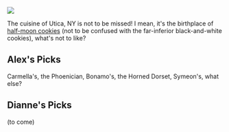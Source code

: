 <!-- This just provides a convenient way for viewing the visual essay, it is not actually needed in the essay -->
<a href="https://essays.juncture-digital.org"><img src="https://alexbrymer.github.io/juncture-site/images/Utica_WV_banner.jpeg"></a>

<!-- Essay configuration -->
<param ve-config
       title="Example"
       layout="vertical">

<!-- ve-entity tags declare entities relevant to the essay -->
<param ve-entity eid="Q2495519"> <!-- Utica! -->

<!-- 43.09666863217048, -75.25207725099554  Hemstroughts -->
<!-- 43.07968190762451, -75.31793481561287 Carmella's -->
<!-- 42.80930606782463, -75.25250231747623 Horned Dorset -->
<!-- 43.07840882976337, -75.3848190021217 Bonnamo's -->
<!-- 43.093079633995664, -75.27671975979375 Phoenician-->
<!-- 43.10243394883792, -75.2995955732846 Symeon's -->


The cuisine of Utica, NY is not to be missed!  I mean, it's the birthplace of <a href="https://hollandfarms.com/bakery/half-moon-cookies/">half-moon cookies</a> (not to be confused with the far-inferior black-and-white cookies), what's not to like?
<param ve-image
       fit="contain"
       url="https://www.syracuse.com/resizer/tINgX5QXGBAQWCbtbrmheNep3FE=/700x0/smart/advancelocal-adapter-image-uploads.s3.amazonaws.com/expo.advance.net/img/c9b2ccbadd/width2048/e5d_hemstroughtsbakeriesutica3.jpeg"
       description='Yum.'>

## Alex's Picks
Carmella's, the Phoenician, Bonamo's, the Horned Dorset, Symeon's, what else?
<param ve-map center="Q2495519" zoom="11">

## Dianne's Picks
(to come)
